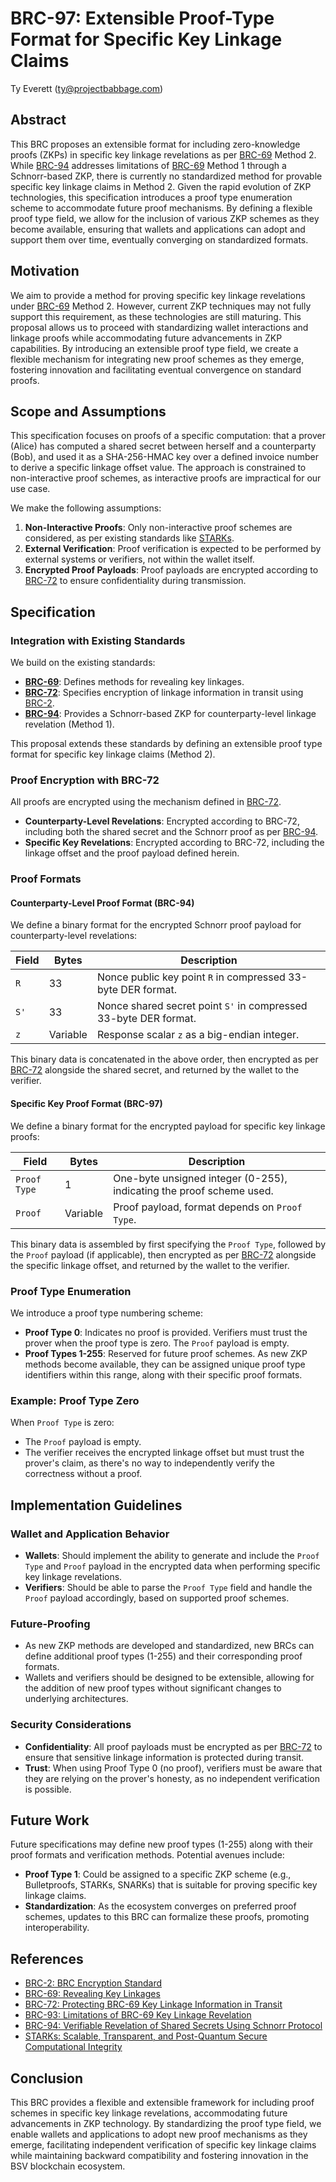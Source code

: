 # BRC-97: Extensible Proof-Type Format for Specific Key Linkage Claims

Ty Everett (ty@projectbabbage.com)

## Abstract

This BRC proposes an extensible format for including zero-knowledge proofs (ZKPs) in specific key linkage revelations as per [BRC-69](./0069.md) Method 2. While [BRC-94](./0094.md) addresses limitations of [BRC-69](./0069.md) Method 1 through a Schnorr-based ZKP, there is currently no standardized method for provable specific key linkage claims in Method 2. Given the rapid evolution of ZKP technologies, this specification introduces a proof type enumeration scheme to accommodate future proof mechanisms. By defining a flexible proof type field, we allow for the inclusion of various ZKP schemes as they become available, ensuring that wallets and applications can adopt and support them over time, eventually converging on standardized formats.

## Motivation

We aim to provide a method for proving specific key linkage revelations under [BRC-69](./0069.md) Method 2. However, current ZKP techniques may not fully support this requirement, as these technologies are still maturing. This proposal allows us to proceed with standardizing wallet interactions and linkage proofs while accommodating future advancements in ZKP capabilities. By introducing an extensible proof type field, we create a flexible mechanism for integrating new proof schemes as they emerge, fostering innovation and facilitating eventual convergence on standard proofs.

## Scope and Assumptions

This specification focuses on proofs of a specific computation: that a prover (Alice) has computed a shared secret between herself and a counterparty (Bob), and used it as a SHA-256-HMAC key over a defined invoice number to derive a specific linkage offset value. The approach is constrained to non-interactive proof schemes, as interactive proofs are impractical for our use case.

We make the following assumptions:

1. **Non-Interactive Proofs**: Only non-interactive proof schemes are considered, as per existing standards like [STARKs](https://eprint.iacr.org/2018/046.pdf).
2. **External Verification**: Proof verification is expected to be performed by external systems or verifiers, not within the wallet itself.
3. **Encrypted Proof Payloads**: Proof payloads are encrypted according to [BRC-72](./0072.md) to ensure confidentiality during transmission.

## Specification

### Integration with Existing Standards

We build on the existing standards:

- **[BRC-69](./0069.md)**: Defines methods for revealing key linkages.
- **[BRC-72](./0072.md)**: Specifies encryption of linkage information in transit using [BRC-2](../wallet/0002.md).
- **[BRC-94](./0094.md)**: Provides a Schnorr-based ZKP for counterparty-level linkage revelation (Method 1).

This proposal extends these standards by defining an extensible proof type format for specific key linkage claims (Method 2).

### Proof Encryption with BRC-72

All proofs are encrypted using the mechanism defined in [BRC-72](./0072.md).

- **Counterparty-Level Revelations**: Encrypted according to BRC-72, including both the shared secret and the Schnorr proof as per [BRC-94](./0094.md).
- **Specific Key Revelations**: Encrypted according to BRC-72, including the linkage offset and the proof payload defined herein.

### Proof Formats

#### Counterparty-Level Proof Format (BRC-94)

We define a binary format for the encrypted Schnorr proof payload for counterparty-level revelations:

**Field**     | **Bytes**   | **Description**
--------------|-------------|----------------
`R`           | 33          | Nonce public key point `R` in compressed 33-byte DER format.
`S'`          | 33          | Nonce shared secret point `S'` in compressed 33-byte DER format.
`z`           | Variable    | Response scalar `z` as a big-endian integer.

This binary data is concatenated in the above order, then encrypted as per [BRC-72](./0072.md) alongside the shared secret, and returned by the wallet to the verifier.

#### Specific Key Proof Format (BRC-97)

We define a binary format for the encrypted payload for specific key linkage proofs:

**Field**       | **Bytes**   | **Description**
----------------|-------------|----------------
`Proof Type`    | 1           | One-byte unsigned integer (0-255), indicating the proof scheme used.
`Proof`         | Variable    | Proof payload, format depends on `Proof Type`.

This binary data is assembled by first specifying the `Proof Type`, followed by the `Proof` payload (if applicable), then encrypted as per [BRC-72](./0072.md) alongside the specific linkage offset, and returned by the wallet to the verifier.

### Proof Type Enumeration

We introduce a proof type numbering scheme:

- **Proof Type 0**: Indicates no proof is provided. Verifiers must trust the prover when the proof type is zero. The `Proof` payload is empty.
- **Proof Types 1-255**: Reserved for future proof schemes. As new ZKP methods become available, they can be assigned unique proof type identifiers within this range, along with their specific proof formats.

### Example: Proof Type Zero

When `Proof Type` is zero:

- The `Proof` payload is empty.
- The verifier receives the encrypted linkage offset but must trust the prover's claim, as there's no way to independently verify the correctness without a proof.

## Implementation Guidelines

### Wallet and Application Behavior

- **Wallets**: Should implement the ability to generate and include the `Proof Type` and `Proof` payload in the encrypted data when performing specific key linkage revelations.
- **Verifiers**: Should be able to parse the `Proof Type` field and handle the `Proof` payload accordingly, based on supported proof schemes.

### Future-Proofing

- As new ZKP methods are developed and standardized, new BRCs can define additional proof types (1-255) and their corresponding proof formats.
- Wallets and verifiers should be designed to be extensible, allowing for the addition of new proof types without significant changes to underlying architectures.

### Security Considerations

- **Confidentiality**: All proof payloads must be encrypted as per [BRC-72](./0072.md) to ensure that sensitive linkage information is protected during transit.
- **Trust**: When using Proof Type 0 (no proof), verifiers must be aware that they are relying on the prover's honesty, as no independent verification is possible.

## Future Work

Future specifications may define new proof types (1-255) along with their proof formats and verification methods. Potential avenues include:

- **Proof Type 1**: Could be assigned to a specific ZKP scheme (e.g., Bulletproofs, STARKs, SNARKs) that is suitable for proving specific key linkage claims.
- **Standardization**: As the ecosystem converges on preferred proof schemes, updates to this BRC can formalize these proofs, promoting interoperability.

## References

- [BRC-2: BRC Encryption Standard](../0002.md)
- [BRC-69: Revealing Key Linkages](../key-derivation/0069.md)
- [BRC-72: Protecting BRC-69 Key Linkage Information in Transit](../key-derivation/0072.md)
- [BRC-93: Limitations of BRC-69 Key Linkage Revelation](../key-derivation/0093.md)
- [BRC-94: Verifiable Revelation of Shared Secrets Using Schnorr Protocol](../key-derivation/0094.md)
- [STARKs: Scalable, Transparent, and Post-Quantum Secure Computational Integrity](https://eprint.iacr.org/2018/046.pdf)

## Conclusion

This BRC provides a flexible and extensible framework for including proof schemes in specific key linkage revelations, accommodating future advancements in ZKP technology. By standardizing the proof type field, we enable wallets and applications to adopt new proof mechanisms as they emerge, facilitating independent verification of specific key linkage claims while maintaining backward compatibility and fostering innovation in the BSV blockchain ecosystem.
